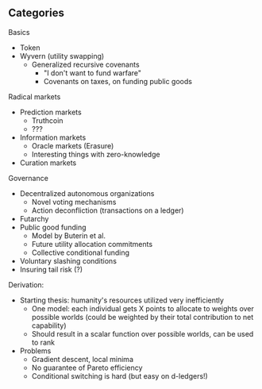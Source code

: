 Categories
----------

Basics
- Token
- Wyvern (utility swapping)
  - Generalized recursive covenants
    - "I don't want to fund warfare"
    - Covenants on taxes, on funding public goods

Radical markets
- Prediction markets
  - Truthcoin
  - ???
- Information markets
  - Oracle markets (Erasure)
  - Interesting things with zero-knowledge
- Curation markets

Governance
- Decentralized autonomous organizations
  - Novel voting mechanisms
  - Action deconfliction (transactions on a ledger)
- Futarchy
- Public good funding
  - Model by Buterin et al.
  - Future utility allocation commitments
  - Collective conditional funding
- Voluntary slashing conditions
- Insuring tail risk (?)

Derivation:

- Starting thesis: humanity's resources utilized very inefficiently
  - One model: each individual gets X points to allocate to weights over possible worlds (could be weighted by their total contribution to net capability)
  - Should result in a scalar function over possible worlds, can be used to rank
- Problems
  - Gradient descent, local minima
  - No guarantee of Pareto efficiency
  - Conditional switching is hard (but easy on d-ledgers!)
